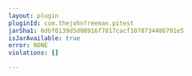 ```yaml
---
layout: plugin
pluginId: com.thejohnfreeman.pitest
jarSha1: 6dbf0139d5d08916f7817cacf1078734486791e5
isJarAvailable: true
error: NONE
violations: []

---
```

